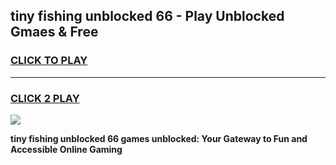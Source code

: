 
## tiny fishing unblocked 66 - Play Unblocked Gmaes & Free
<h3>
<a href="https://news.freeplayer.one?title=tiny_fishing_unblocked_66&ref=16F">CLICK TO PLAY</a></h3>
<hr>

<h3>
<a href="https://news.freeplayer.one?title=tiny_fishing_unblocked_66&ref=16F">CLICK 2 PLAY</a>
  
</h3>

<a href="https://news.freeplayer.one?title=tiny_fishing_unblocked_66&ref=16F/"><img src="https://clearcache.store/games.png"></a>


**tiny fishing unblocked 66 games unblocked: Your Gateway to Fun and Accessible Online Gaming**

